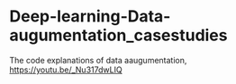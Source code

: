 # Deep-learning-Data-augumentation_casestudies
The code explanations of data aaugumentation,
https://youtu.be/_Nu317dwLIQ
